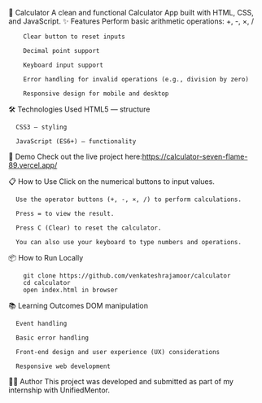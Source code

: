 🧮 Calculator
        A clean and functional Calculator App built with HTML, CSS, and JavaScript.
✨ Features
        Perform basic arithmetic operations: +, -, ×, /
        
        Clear button to reset inputs
        
        Decimal point support
        
        Keyboard input support
        
        Error handling for invalid operations (e.g., division by zero)
        
        Responsive design for mobile and desktop

🛠️ Technologies Used
      HTML5 — structure
      
      CSS3 — styling
      
      JavaScript (ES6+) — functionality

🚀 Demo
    Check out the live project here:https://calculator-seven-flame-89.vercel.app/

📋 How to Use
      Click on the numerical buttons to input values.
      
      Use the operator buttons (+, -, ×, /) to perform calculations.
      
      Press = to view the result.
      
      Press C (Clear) to reset the calculator.
      
      You can also use your keyboard to type numbers and operations.

📦 How to Run Locally

        git clone https://github.com/venkateshrajamoor/calculator
        cd calculator
        open index.html in browser

        
📚 Learning Outcomes
      DOM manipulation
      
      Event handling
      
      Basic error handling
      
      Front-end design and user experience (UX) considerations
      
      Responsive web development

🧑‍💻 Author
      This project was developed and submitted as part of my internship with UnifiedMentor.
